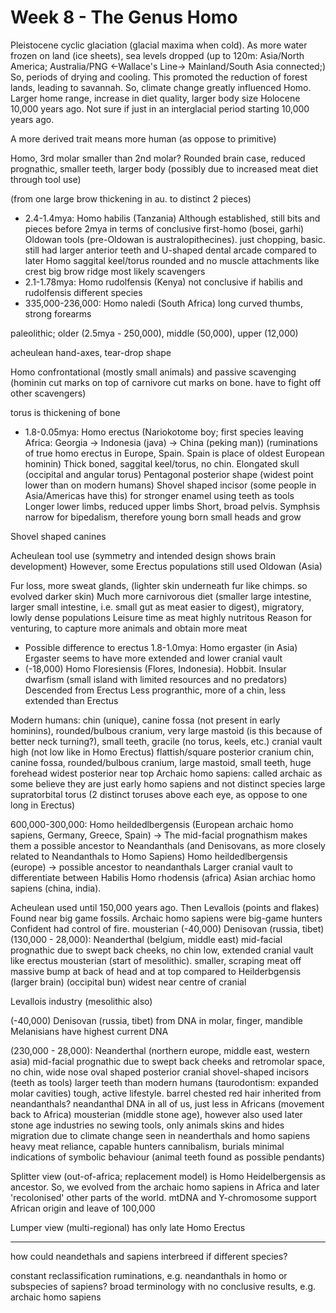 <!-- SPDX-License-Identifier: zlib-acknowledgement -->
# Week 8 - The Genus Homo 
Pleistocene cyclic glaciation (glacial maxima when cold). 
As more water frozen on land (ice sheets), sea levels dropped 
(up to 120m:  Asia/North America; Australia/PNG <-Wallace's Line-> Mainland/South Asia connected;)
So, periods of drying and cooling. 
This promoted the reduction of forest lands, leading to savannah.
So, climate change greatly influenced Homo.
Larger home range, increase in diet quality, larger body size
Holocene 10,000 years ago. Not sure if just in an interglacial period starting 10,000 years ago.

A more derived trait means more human (as oppose to primitive)

Homo, 3rd molar smaller than 2nd molar?
Rounded brain case, reduced prognathic, smaller teeth, 
larger body (possibly due to increased meat diet through tool use)

(from one large brow thickening in au. to distinct 2 pieces)
* 2.4-1.4mya: Homo habilis (Tanzania)
Although established, still bits and pieces before 2mya in terms of conclusive first-homo (bosei, garhi)
Oldowan tools (pre-Oldowan is australopithecines). just chopping, basic.
still had larger anterior teeth and U-shaped dental arcade compared to later Homo
saggital keel/torus rounded and no muscle attachments like crest 
big brow ridge
most likely scavengers
* 2.1-1.78mya: Homo rudolfensis (Kenya)
not conclusive if habilis and rudolfensis different species
* 335,000-236,000: Homo naledi (South Africa)
long curved thumbs, strong forearms

paleolithic; older (2.5mya - 250,000), middle (50,000), upper (12,000)

acheulean hand-axes, tear-drop shape

Homo confrontational (mostly small animals) and passive scavenging (hominin cut marks on top of carnivore cut marks on bone. have to fight off other scavengers)

torus is thickening of bone

* 1.8-0.05mya: Homo erectus (Nariokotome boy; first species leaving Africa: Georgia -> Indonesia (java) -> China (peking man))
(ruminations of true homo erectus in Europe, Spain. Spain is place of oldest European hominin)
Thick boned, saggital keel/torus, no chin.
Elongated skull (occipital and angular torus)
Pentagonal posterior shape (widest point lower than on modern humans)
Shovel shaped incisor (some people in Asia/Americas have this) for stronger enamel using teeth as tools
Longer lower limbs, reduced upper limbs
Short, broad pelvis. Symphsis narrow for bipedalism, therefore young born small heads and grow

Shovel shaped canines

Acheulean tool use (symmetry and intended design shows brain development)
However, some Erectus populations still used Oldowan (Asia)

Fur loss, more sweat glands, (lighter skin underneath fur like chimps. so evolved darker skin)
Much more carnivorous diet (smaller large intestine, larger small intestine, i.e. small gut as meat easier to digest), migratory, lowly dense populations
Leisure time as meat highly nutritous
Reason for venturing, to capture more animals and obtain more meat
* Possible difference to erectus 1.8-1.0mya: Homo ergaster (in Asia)
Ergaster seems to have more extended and lower cranial vault
* (-18,000) Homo Floresiensis (Flores, Indonesia). Hobbit. 
Insular dwarfism (small island with limited resources and no predators)
Descended from Erectus
Less progranthic, more of a chin, less extended than Erectus


Modern humans:
chin (unique), canine fossa (not present in early hominins), rounded/bulbous cranium, very large mastoid (is this because of better neck turning?), small teeth, gracile (no torus, keels, etc.)
cranial vault high (not low like in Homo Erectus)
flattish/square posterior cranium
chin, canine fossa, rounded/bulbous cranium, large mastoid, small teeth, huge forehead
widest posterior near top
Archaic homo sapiens:
called archaic as some believe they are just early homo sapiens and not distinct species
large supratorbital torus (2 distinct toruses above each eye, as oppose to one long in Erectus)

600,000-300,000: Homo heildedlbergensis (European archaic homo sapiens, Germany, Greece, Spain) -> 
The mid-facial prognathism makes them a possible ancestor to Neandanthals (and Denisovans, as more closely related to Neandanthals to Homo Sapiens)
Homo heildedlbergensis (europe) -> possible ancestor to neandanthals
Larger cranial vault to differentiate between Habilis
Homo rhodensis (africa)
Asian archiac homo sapiens (china, india).

Acheulean used until 150,000 years ago. Then Levallois (points and flakes)
Found near big game fossils. 
Archaic homo sapiens were big-game hunters
Confident had control of fire.
mousterian
(-40,000) Denisovan (russia, tibet)
(130,000 - 28,000): Neanderthal (belgium, middle east)
mid-facial prognathic due to swept back cheeks, no chin
low, extended cranial vault like erectus
mousterian (start of mesolithic). smaller, scraping meat off
massive bump at back of head and at top compared to Heilderbgensis (larger brain) (occipital bun)
widest near centre of cranial

Levallois industry (mesolithic also)


(-40,000) Denisovan (russia, tibet)
from DNA in molar, finger, mandible
Melanisians have highest current DNA

(230,000 - 28,000): Neanderthal (northern europe, middle east, western asia)
mid-facial prognathic due to swept back cheeks and retromolar space, no chin, wide nose
oval shaped posterior cranial
shovel-shaped incisors (teeth as tools)
larger teeth than modern humans (taurodontism: expanded molar cavities)
tough, active lifestyle. barrel chested
red hair inherited from neandanthals?
neandanthal DNA in all of us, just less in Africans (movement back to Africa)
mousterian (middle stone age), however also used later stone age industries
no sewing tools, only animals skins and hides
migration due to climate change seen in neanderthals and homo sapiens
heavy meat reliance, capable hunters
cannibalism, burials
minimal indications of symbolic behaviour (animal teeth found as possible pendants)

Splitter view (out-of-africa; replacement model) is Homo Heidelbergensis as ancestor. 
So, we evolved from the archaic homo sapiens in Africa and later 'recolonised' 
other parts of the world.
mtDNA and Y-chromosome support African origin and leave of 100,000

Lumper view (multi-regional) has only late Homo Erectus

----------------------
how could neandethals and sapiens interbreed if different species?

constant reclassification ruminations, e.g. neandanthals in homo or subspecies of sapiens?
broad terminology with no conclusive results, e.g. archaic homo sapiens
